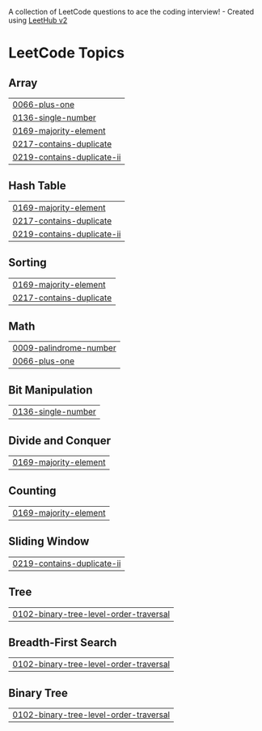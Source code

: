 A collection of LeetCode questions to ace the coding interview! - Created using [LeetHub v2](https://github.com/arunbhardwaj/LeetHub-2.0)
<!---LeetCode Topics Start-->
# LeetCode Topics
## Array
|  |
| ------- |
| [0066-plus-one](https://github.com/Ankii04/Practice-Problems/tree/master/0066-plus-one) |
| [0136-single-number](https://github.com/Ankii04/Practice-Problems/tree/master/0136-single-number) |
| [0169-majority-element](https://github.com/Ankii04/Practice-Problems/tree/master/0169-majority-element) |
| [0217-contains-duplicate](https://github.com/Ankii04/Practice-Problems/tree/master/0217-contains-duplicate) |
| [0219-contains-duplicate-ii](https://github.com/Ankii04/Practice-Problems/tree/master/0219-contains-duplicate-ii) |
## Hash Table
|  |
| ------- |
| [0169-majority-element](https://github.com/Ankii04/Practice-Problems/tree/master/0169-majority-element) |
| [0217-contains-duplicate](https://github.com/Ankii04/Practice-Problems/tree/master/0217-contains-duplicate) |
| [0219-contains-duplicate-ii](https://github.com/Ankii04/Practice-Problems/tree/master/0219-contains-duplicate-ii) |
## Sorting
|  |
| ------- |
| [0169-majority-element](https://github.com/Ankii04/Practice-Problems/tree/master/0169-majority-element) |
| [0217-contains-duplicate](https://github.com/Ankii04/Practice-Problems/tree/master/0217-contains-duplicate) |
## Math
|  |
| ------- |
| [0009-palindrome-number](https://github.com/Ankii04/Practice-Problems/tree/master/0009-palindrome-number) |
| [0066-plus-one](https://github.com/Ankii04/Practice-Problems/tree/master/0066-plus-one) |
## Bit Manipulation
|  |
| ------- |
| [0136-single-number](https://github.com/Ankii04/Practice-Problems/tree/master/0136-single-number) |
## Divide and Conquer
|  |
| ------- |
| [0169-majority-element](https://github.com/Ankii04/Practice-Problems/tree/master/0169-majority-element) |
## Counting
|  |
| ------- |
| [0169-majority-element](https://github.com/Ankii04/Practice-Problems/tree/master/0169-majority-element) |
## Sliding Window
|  |
| ------- |
| [0219-contains-duplicate-ii](https://github.com/Ankii04/Practice-Problems/tree/master/0219-contains-duplicate-ii) |
## Tree
|  |
| ------- |
| [0102-binary-tree-level-order-traversal](https://github.com/Ankii04/Practice-Problems/tree/master/0102-binary-tree-level-order-traversal) |
## Breadth-First Search
|  |
| ------- |
| [0102-binary-tree-level-order-traversal](https://github.com/Ankii04/Practice-Problems/tree/master/0102-binary-tree-level-order-traversal) |
## Binary Tree
|  |
| ------- |
| [0102-binary-tree-level-order-traversal](https://github.com/Ankii04/Practice-Problems/tree/master/0102-binary-tree-level-order-traversal) |
<!---LeetCode Topics End-->